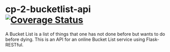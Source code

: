 # cp-2-bucketlist-api [![Coverage Status](https://coveralls.io/repos/github/bmuthoga/cp-2-bucketlist-api/badge.svg?branch=master)](https://coveralls.io/github/bmuthoga/cp-2-bucketlist-api?branch=master)
A Bucket List is a list of things that one has not done before but wants to do before dying. This is an API for an online Bucket List service using Flask-RESTful.
